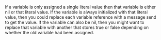 If a variable is only assigned a single literal value then that variable is either nil or that literal value. If the variable is always initialized with that literal value, then you could replace each variable reference with a message send to get the value. If the variable can also be nil, then you might want to replace that variable with another that stores true or false depending on whether the old variable had been assigned.
